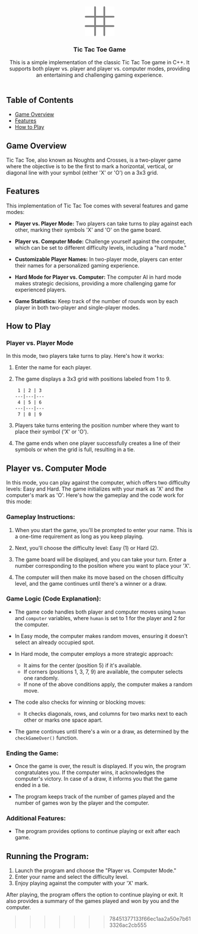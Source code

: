 <br/>
<p align="center">
  <a href="https://github.com/AhmedA007/tictactoe">
    <img src="source\image.png"" alt="Logo" width="80" height="80">
  </a>

  <h3 align="center">Tic Tac Toe Game</h3>

  <p align="center">
    This is a simple implementation of the classic Tic Tac Toe game in C++. It supports both player vs. player and player vs. computer modes, providing an entertaining and challenging gaming experience.
    <br/>
    <br/>
  </p>
</p>


## Table of Contents
- [Game Overview](#game-overview)
- [Features](#features)
- [How to Play](#how-to-play)

## Game Overview

Tic Tac Toe, also known as Noughts and Crosses, is a two-player game where the objective is to be the first to mark a horizontal, vertical, or diagonal line with your symbol (either 'X' or 'O') on a 3x3 grid.

## Features

This implementation of Tic Tac Toe comes with several features and game modes:

- **Player vs. Player Mode:** Two players can take turns to play against each other, marking their symbols 'X' and 'O' on the game board.

- **Player vs. Computer Mode:** Challenge yourself against the computer, which can be set to different difficulty levels, including a "hard mode."

- **Customizable Player Names:** In two-player mode, players can enter their names for a personalized gaming experience.

- **Hard Mode for Player vs. Computer:** The computer AI in hard mode makes strategic decisions, providing a more challenging game for experienced players.

- **Game Statistics:** Keep track of the number of rounds won by each player in both two-player and single-player modes.

## How to Play

### Player vs. Player Mode

In this mode, two players take turns to play. Here's how it works:

1. Enter the name for each player.
2. The game displays a 3x3 grid with positions labeled from 1 to 9.

    ```
     1 | 2 | 3
    ---|---|---
     4 | 5 | 6
    ---|---|---
     7 | 8 | 9
    ```

3. Players take turns entering the position number where they want to place their symbol ('X' or 'O').
4. The game ends when one player successfully creates a line of their symbols or when the grid is full, resulting in a tie.

## Player vs. Computer Mode

In this mode, you can play against the computer, which offers two difficulty levels: Easy and Hard. The game initializes with your mark as 'X' and the computer's mark as 'O'. Here's how the gameplay and the code work for this mode:

### Gameplay Instructions:

1. When you start the game, you'll be prompted to enter your name. This is a one-time requirement as long as you keep playing.

2. Next, you'll choose the difficulty level: Easy (1) or Hard (2).

3. The game board will be displayed, and you can take your turn. Enter a number corresponding to the position where you want to place your 'X'.

4. The computer will then make its move based on the chosen difficulty level, and the game continues until there's a winner or a draw.

### Game Logic (Code Explanation):

- The game code handles both player and computer moves using `human` and `computer` variables, where `human` is set to 1 for the player and 2 for the computer.

- In Easy mode, the computer makes random moves, ensuring it doesn't select an already occupied spot.

- In Hard mode, the computer employs a more strategic approach:
  - It aims for the center (position 5) if it's available.
  - If corners (positions 1, 3, 7, 9) are available, the computer selects one randomly.
  - If none of the above conditions apply, the computer makes a random move.

- The code also checks for winning or blocking moves:
  - It checks diagonals, rows, and columns for two marks next to each other or marks one space apart.

- The game continues until there's a win or a draw, as determined by the `checkGameOver()` function.

### Ending the Game:

- Once the game is over, the result is displayed. If you win, the program congratulates you. If the computer wins, it acknowledges the computer's victory. In case of a draw, it informs you that the game ended in a tie.

- The program keeps track of the number of games played and the number of games won by the player and the computer.

### Additional Features:

- The program provides options to continue playing or exit after each game.

## Running the Program:

1. Launch the program and choose the "Player vs. Computer Mode."
2. Enter your name and select the difficulty level.
3. Enjoy playing against the computer with your 'X' mark.

After playing, the program offers the option to continue playing or exit. It also provides a summary of the games played and won by you and the computer.

>>>>>>> 78451377133f66ec1aa2a50e7b613326ac2cb555
